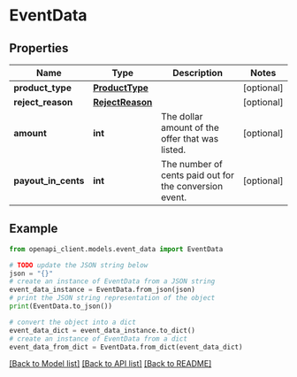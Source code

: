 # EventData


## Properties

Name | Type | Description | Notes
------------ | ------------- | ------------- | -------------
**product_type** | [**ProductType**](ProductType.md) |  | [optional] 
**reject_reason** | [**RejectReason**](RejectReason.md) |  | [optional] 
**amount** | **int** | The dollar amount of the offer that was listed.  | [optional] 
**payout_in_cents** | **int** | The number of cents paid out for the conversion event.  | [optional] 

## Example

```python
from openapi_client.models.event_data import EventData

# TODO update the JSON string below
json = "{}"
# create an instance of EventData from a JSON string
event_data_instance = EventData.from_json(json)
# print the JSON string representation of the object
print(EventData.to_json())

# convert the object into a dict
event_data_dict = event_data_instance.to_dict()
# create an instance of EventData from a dict
event_data_from_dict = EventData.from_dict(event_data_dict)
```
[[Back to Model list]](../README.md#documentation-for-models) [[Back to API list]](../README.md#documentation-for-api-endpoints) [[Back to README]](../README.md)


